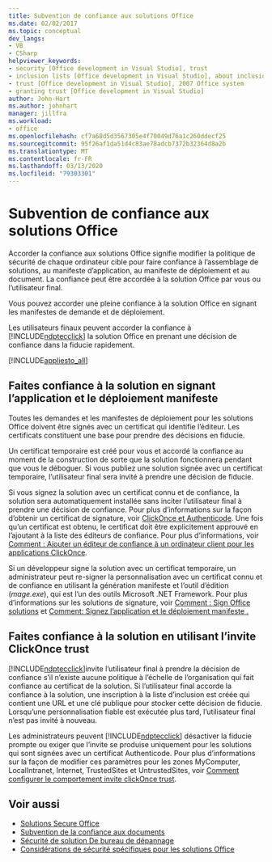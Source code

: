 ```yaml
---
title: Subvention de confiance aux solutions Office
ms.date: 02/02/2017
ms.topic: conceptual
dev_langs:
- VB
- CSharp
helpviewer_keywords:
- security [Office development in Visual Studio], trust
- inclusion lists [Office development in Visual Studio], about inclusion lists
- trust [Office development in Visual Studio], 2007 Office system
- granting trust [Office development in Visual Studio]
author: John-Hart
ms.author: johnhart
manager: jillfra
ms.workload:
- office
ms.openlocfilehash: cf7a68d5d3567305e4f70049d76a1c260ddecf25
ms.sourcegitcommit: 95f26af1da51d4c83ae78adcb7372b32364d8a2b
ms.translationtype: MT
ms.contentlocale: fr-FR
ms.lasthandoff: 03/13/2020
ms.locfileid: "79303301"
---
```

# <a name="grant-trust-to-office-solutions"></a>Subvention de confiance aux solutions Office
  Accorder la confiance aux solutions Office signifie modifier la politique de sécurité de chaque ordinateur cible pour faire confiance à l’assemblage de solutions, au manifeste d’application, au manifeste de déploiement et au document. La confiance peut être accordée à la solution Office par vous ou l’utilisateur final.

 Vous pouvez accorder une pleine confiance à la solution Office en signant les manifestes de demande et de déploiement.

 Les utilisateurs finaux peuvent accorder la confiance à [!INCLUDE[ndptecclick](../vsto/includes/ndptecclick-md.md)] la solution Office en prenant une décision de confiance dans la fiducie rapidement.

 [!INCLUDE[appliesto_all](../vsto/includes/appliesto-all-md.md)]

## <a name="trust-the-solution-by-signing-the-application-and-deployment-manifests"></a><a name="Signing"></a>Faites confiance à la solution en signant l’application et le déploiement manifeste
 Toutes les demandes et les manifestes de déploiement pour les solutions Office doivent être signés avec un certificat qui identifie l’éditeur. Les certificats constituent une base pour prendre des décisions en fiducie.

 Un certificat temporaire est créé pour vous et accordé la confiance au moment de la construction de sorte que la solution fonctionnera pendant que vous le déboguer. Si vous publiez une solution signée avec un certificat temporaire, l’utilisateur final sera invité à prendre une décision de fiducie.

 Si vous signez la solution avec un certificat connu et de confiance, la solution sera automatiquement installée sans inciter l’utilisateur final à prendre une décision de confiance. Pour plus d’informations sur la façon d’obtenir un certificat de signature, voir [ClickOnce et Authenticode](../deployment/clickonce-and-authenticode.md). Une fois qu’un certificat est obtenu, le certificat doit être explicitement approuvé en l’ajoutant à la liste des éditeurs de confiance. Pour plus d’informations, voir [Comment : Ajouter un éditeur de confiance à un ordinateur client pour les applications ClickOnce](../deployment/how-to-add-a-trusted-publisher-to-a-client-computer-for-clickonce-applications.md).

 Si un développeur signe la solution avec un certificat temporaire, un administrateur peut re-signer la personnalisation avec un certificat connu et de confiance en utilisant la génération manifeste et l’outil d’édition (*mage.exe*), qui est l’un des outils Microsoft .NET Framework. Pour plus d’informations sur les solutions de signature, voir [Comment : Sign Office solutions](../vsto/how-to-sign-office-solutions.md) et [Comment: Signez l’application et le déploiement manifeste .](../ide/how-to-sign-application-and-deployment-manifests.md)

## <a name="trust-the-solution-by-using-the-clickonce-trust-prompt"></a><a name="TrustPrompt"></a>Faites confiance à la solution en utilisant l’invite ClickOnce trust
 [!INCLUDE[ndptecclick](../vsto/includes/ndptecclick-md.md)]invite l’utilisateur final à prendre la décision de confiance s’il n’existe aucune politique à l’échelle de l’organisation qui fait confiance au certificat de la solution. Si l’utilisateur final accorde la confiance à la solution, une inscription à la liste d’inclusion est créée qui contient une URL et une clé publique pour stocker cette décision de fiducie. Lorsqu’une personnalisation fiable est exécutée plus tard, l’utilisateur final n’est pas invité à nouveau.

 Les administrateurs peuvent [!INCLUDE[ndptecclick](../vsto/includes/ndptecclick-md.md)] désactiver la fiducie prompte ou exiger que l’invite se produise uniquement pour les solutions qui sont signées avec un certificat Authenticode. Pour plus d’informations sur la façon de modifier ces paramètres pour les zones MyComputer, LocalIntranet, Internet, TrustedSites et UntrustedSites, voir [Comment configurer le comportement invite clickOnce trust](../deployment/how-to-configure-the-clickonce-trust-prompt-behavior.md).

## <a name="see-also"></a>Voir aussi

- [Solutions Secure Office](../vsto/securing-office-solutions.md)
- [Subvention de la confiance aux documents](../vsto/granting-trust-to-documents.md)
- [Sécurité de solution De bureau de dépannage](../vsto/troubleshooting-office-solution-security.md)
- [Considérations de sécurité spécifiques pour les solutions Office](../vsto/specific-security-considerations-for-office-solutions.md)